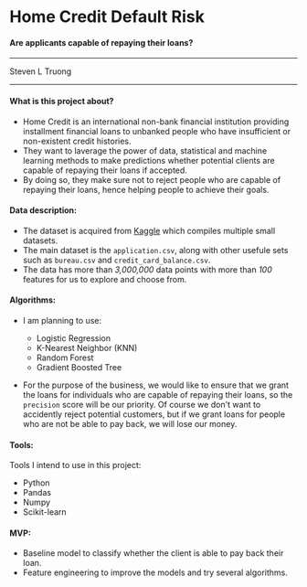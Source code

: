 # Home Credit Default Risk
#### Are applicants capable of repaying their loans?
---

Steven L Truong

---

#### What is this project about?
- Home Credit is an international non-bank financial institution providing installment financial loans to unbanked people who have insufficient or non-existent credit histories.
- They want to laverage the power of data, statistical and machine learning methods to make predictions whether potential clients are capable of repaying their loans if accepted.
- By doing so, they make sure not to reject people who are capable of repaying their loans, hence helping people to achieve their goals.


#### Data description:
- The dataset is acquired from [Kaggle](https://www.kaggle.com/c/home-credit-default-risk/data) which compiles multiple small datasets. 
- The main dataset is the `application.csv`, along with other usefule sets such as `bureau.csv` and `credit_card_balance.csv`.
- The data has more than *3,000,000* data points with more than *100* features for us to explore and choose from.

#### Algorithms:
- I am planning to use:
    - Logistic Regression
    - K-Nearest Neighbor (KNN)
    - Random Forest
    - Gradient Boosted Tree

- For the purpose of the business, we would like to ensure that we grant the loans for individuals who are capable of repaying their loans, so the `precision` score will be our priority. Of course we don't want to accidently reject potential customers, but if we grant loans for people who are not be able to pay back, we will lose our money.

#### Tools:
Tools I intend to use in this project:
- Python
- Pandas
- Numpy
- Scikit-learn


#### MVP:
- Baseline model to classify whether the client is able to pay back their loan.
- Feature engineering to improve the models and try several algorithms.